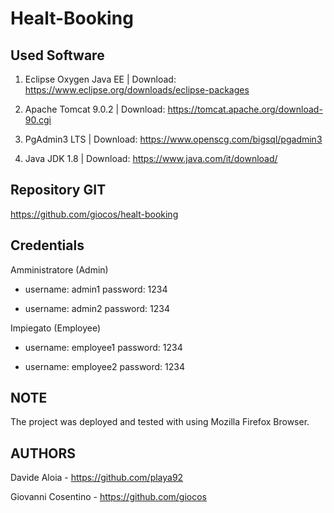 # Healt-Booking

Used Software
-------------
1. Eclipse Oxygen Java EE | Download: https://www.eclipse.org/downloads/eclipse-packages

2. Apache Tomcat 9.0.2 | Download: https://tomcat.apache.org/download-90.cgi

3. PgAdmin3 LTS | Download: https://www.openscg.com/bigsql/pgadmin3

4. Java JDK 1.8 | Download: https://www.java.com/it/download/

Repository GIT
--------------
https://github.com/giocos/healt-booking


Credentials
-----------
Amministratore (Admin)

* username: admin1 password: 1234

* username: admin2 password: 1234

Impiegato (Employee)

* username: employee1 password: 1234

* username: employee2 password: 1234 

NOTE 
----
The project was deployed and tested with using Mozilla Firefox Browser.

AUTHORS
-------
Davide Aloia - https://github.com/playa92

Giovanni Cosentino - https://github.com/giocos  
